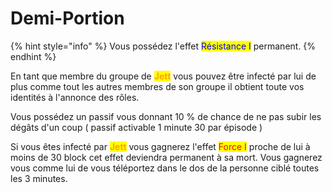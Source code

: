 # Demi-Portion

{% hint style="info" %}
Vous possédez l'effet <mark style="color:blue;">Résistance I</mark> permanent.
{% endhint %}

En tant que membre du groupe de <mark style="color:orange;">**Jett**</mark> vous pouvez être infecté par lui de plus comme tout les autres membres de son groupe il obtient toute vos identités à l'annonce des rôles.

Vous possédez un passif vous donnant 10 % de chance de ne pas subir les dégâts d'un coup ( passif activable 1 minute 30 par épisode )

Si vous êtes infecté par <mark style="color:orange;">**Jett**</mark> vous gagnerez l'effet <mark style="color:red;">Force I</mark> proche de lui à moins de 30 block cet effet deviendra permanent à sa mort. Vous gagnerez vous comme lui de vous téléportez dans le dos de la personne ciblé toutes les 3 minutes.
